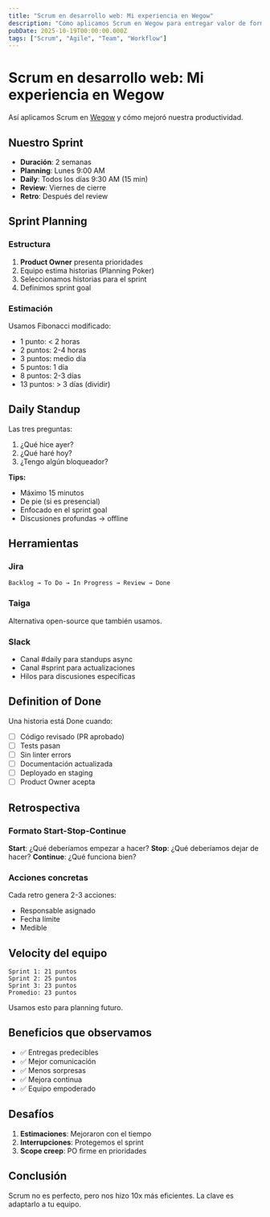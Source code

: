 ```yaml
---
title: "Scrum en desarrollo web: Mi experiencia en Wegow"
description: "Cómo aplicamos Scrum en Wegow para entregar valor de forma iterativa y mejorar la colaboración del equipo."
pubDate: 2025-10-19T00:00:00.000Z
tags: ["Scrum", "Agile", "Team", "Workflow"]
---
```


# Scrum en desarrollo web: Mi experiencia en Wegow

Así aplicamos Scrum en [Wegow](https://wegow.com) y cómo mejoró nuestra productividad.

## Nuestro Sprint

- **Duración**: 2 semanas
- **Planning**: Lunes 9:00 AM
- **Daily**: Todos los días 9:30 AM (15 min)
- **Review**: Viernes de cierre
- **Retro**: Después del review

## Sprint Planning

### Estructura

1. **Product Owner** presenta prioridades
2. Equipo estima historias (Planning Poker)
3. Seleccionamos historias para el sprint
4. Definimos sprint goal

### Estimación

Usamos Fibonacci modificado:

- 1 punto: < 2 horas
- 2 puntos: 2-4 horas
- 3 puntos: medio día
- 5 puntos: 1 día
- 8 puntos: 2-3 días
- 13 puntos: > 3 días (dividir)

## Daily Standup

Las tres preguntas:

1. ¿Qué hice ayer?
2. ¿Qué haré hoy?
3. ¿Tengo algún bloqueador?

**Tips:**
- Máximo 15 minutos
- De pie (si es presencial)
- Enfocado en el sprint goal
- Discusiones profundas → offline

## Herramientas

### Jira

```
Backlog → To Do → In Progress → Review → Done
```

### Taiga

Alternativa open-source que también usamos.

### Slack

- Canal #daily para standups async
- Canal #sprint para actualizaciones
- Hilos para discusiones específicas

## Definition of Done

Una historia está Done cuando:

- [ ] Código revisado (PR aprobado)
- [ ] Tests pasan
- [ ] Sin linter errors
- [ ] Documentación actualizada
- [ ] Deployado en staging
- [ ] Product Owner acepta

## Retrospectiva

### Formato Start-Stop-Continue

**Start**: ¿Qué deberíamos empezar a hacer?
**Stop**: ¿Qué deberíamos dejar de hacer?
**Continue**: ¿Qué funciona bien?

### Acciones concretas

Cada retro genera 2-3 acciones:
- Responsable asignado
- Fecha límite
- Medible

## Velocity del equipo

```
Sprint 1: 21 puntos
Sprint 2: 25 puntos
Sprint 3: 23 puntos
Promedio: 23 puntos
```

Usamos esto para planning futuro.

## Beneficios que observamos

- ✅ Entregas predecibles
- ✅ Mejor comunicación
- ✅ Menos sorpresas
- ✅ Mejora continua
- ✅ Equipo empoderado

## Desafíos

1. **Estimaciones**: Mejoraron con el tiempo
2. **Interrupciones**: Protegemos el sprint
3. **Scope creep**: PO firme en prioridades

## Conclusión

Scrum no es perfecto, pero nos hizo 10x más eficientes. La clave es adaptarlo a tu equipo.

